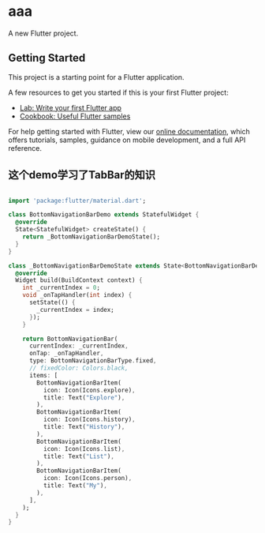 # aaa

A new Flutter project.

## Getting Started

This project is a starting point for a Flutter application.

A few resources to get you started if this is your first Flutter project:

- [Lab: Write your first Flutter app](https://flutter.io/docs/get-started/codelab)
- [Cookbook: Useful Flutter samples](https://flutter.io/docs/cookbook)

For help getting started with Flutter, view our 
[online documentation](https://flutter.io/docs), which offers tutorials, 
samples, guidance on mobile development, and a full API reference.


## 这个demo学习了TabBar的知识
```dart

import 'package:flutter/material.dart';

class BottomNavigationBarDemo extends StatefulWidget {
  @override
  State<StatefulWidget> createState() {
    return _BottomNavigationBarDemoState();
  }
}

class _BottomNavigationBarDemoState extends State<BottomNavigationBarDemo> {
  @override
  Widget build(BuildContext context) {
    int _currentIndex = 0;
    void _onTapHandler(int index) {
      setState(() {
        _currentIndex = index;
      });
    }

    return BottomNavigationBar(
      currentIndex: _currentIndex,
      onTap: _onTapHandler,
      type: BottomNavigationBarType.fixed,
      // fixedColor: Colors.black,
      items: [
        BottomNavigationBarItem(
          icon: Icon(Icons.explore),
          title: Text("Explore"),
        ),
        BottomNavigationBarItem(
          icon: Icon(Icons.history),
          title: Text("History"),
        ),
        BottomNavigationBarItem(
          icon: Icon(Icons.list),
          title: Text("List"),
        ),
        BottomNavigationBarItem(
          icon: Icon(Icons.person),
          title: Text("My"),
        ),
      ],
    );
  }
}
```